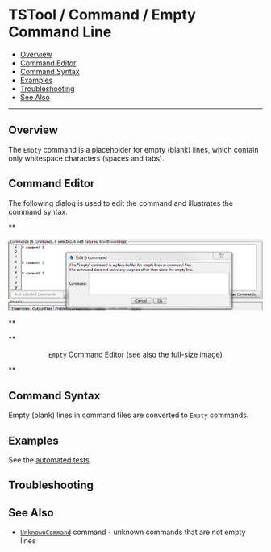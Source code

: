 # TSTool / Command / Empty Command Line #

* [Overview](#overview)
* [Command Editor](#command-editor)
* [Command Syntax](#command-syntax)
* [Examples](#examples)
* [Troubleshooting](#troubleshooting)
* [See Also](#see-also)

-------------------------

## Overview ##

The `Empty` command is a placeholder for empty (blank) lines, which contain only whitespace characters (spaces and tabs).

## Command Editor ##

The following dialog is used to edit the command and illustrates the command syntax.

**<p style="text-align: center;">
![Empty](Empty.png)
</p>**

**<p style="text-align: center;">
`Empty` Command Editor (<a href="../Empty.png">see also the full-size image</a>)
</p>**

## Command Syntax ##

Empty (blank) lines in command files are converted to `Empty` commands.

## Examples ##

See the [automated tests](https://github.com/OpenCDSS/cdss-app-tstool-test/tree/master/test/regression/commands/general/Empty).

## Troubleshooting ##

## See Also ##

* [`UnknownCommand`](../UnknownCommand/UnknownCommand.md) command - unknown commands that are not empty lines
